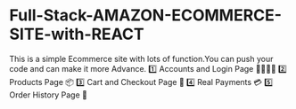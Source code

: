 # Full-Stack-AMAZON-ECOMMERCE-SITE-with-REACT
 This is a simple Ecommerce site with lots of function.You can push your code and can make it more Advance. 1️⃣ Accounts and Login Page 👨👨👧👦 2️⃣ Products Page 📦 3️⃣ Cart and Checkout Page 🛒 4️⃣ Real Payments 💳 5️⃣ Order History Page 📖
